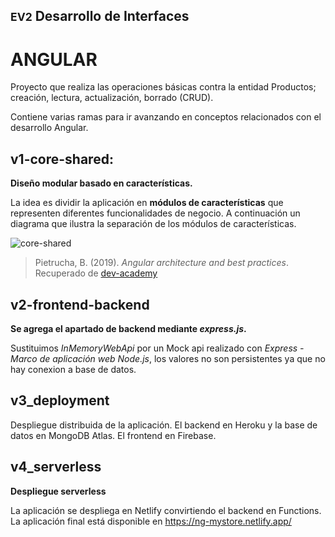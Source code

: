 ## <small>EV2</small> Desarrollo de Interfaces

# ANGULAR

Proyecto que realiza las operaciones básicas contra la entidad Productos; creación, lectura, actualización, borrado (CRUD).

Contiene varias ramas para ir avanzando en conceptos relacionados con el desarrollo Angular.

## v1-core-shared:

**Diseño modular basado en características.**

La idea es dividir la aplicación en **módulos de características** que representen diferentes funcionalidades de negocio.
A continuación un diagrama que ilustra la separación de los módulos de características.

![core-shared](https://dev-academy.com/angular-architecture-best-practices/large_imports.webp)

> Pietrucha, B. (2019). _Angular architecture and best practices_. Recuperado de [dev-academy](https://dev-academy.com/angular-architecture-best-practices/)

## v2-frontend-backend

**Se agrega el apartado de backend mediante _express.js_.**

Sustituimos _InMemoryWebApi_ por un Mock api realizado con _Express - Marco de aplicación web Node.js_, los valores no son persistentes ya que no hay conexion a base de datos.


## v3_deployment

Despliegue distribuida de la aplicación.
El backend en Heroku y la base de datos en MongoDB Atlas.
El frontend en Firebase.

## v4_serverless

**Despliegue serverless**

La aplicación se despliega en Netlify convirtiendo el backend en Functions.
La aplicación final está disponible en https://ng-mystore.netlify.app/

